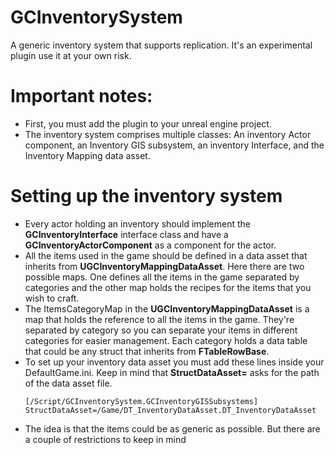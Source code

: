 # GCInventorySystem
 A generic inventory system that supports replication. It's an experimental plugin use it at your own risk.

# Important notes:
 - First, you must add the plugin to your unreal engine project.
 - The inventory system comprises multiple classes: An inventory Actor component, an Inventory GIS subsystem, an inventory Interface, and the Inventory Mapping data asset.

# Setting up the inventory system
 - Every actor holding an inventory should implement the **GCInventoryInterface** interface class and have a **GCInventoryActorComponent** as a component for the actor.
 - All the items used in the game should be defined in a data asset that inherits from **UGCInventoryMappingDataAsset**. Here there are two possible maps. One defines all the items in the game separated by categories and the other map holds the recipes for the items that you wish to craft.
 - The ItemsCategoryMap in the **UGCInventoryMappingDataAsset** is a map that holds the reference to all the items in the game. They're separated by category so you can separate your items in different categories for easier management. Each category holds a data table that could be any struct that inherits from **FTableRowBase**.
 - To set up your inventory data asset you must add these lines inside your DefaultGame.ini. Keep in mind that **StructDataAsset=** asks for the path of the data asset file.
   ```
   [/Script/GCInventorySystem.GCInventoryGISSubsystems]
   StructDataAsset=/Game/DT_InventoryDataAsset.DT_InventoryDataAsset
   ```
 - The idea is that the items could be as generic as possible. But there are a couple of restrictions to keep in mind
